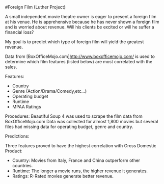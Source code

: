 
#Foreign Film (Luther Project)

A small independent movie theatre owner is eager to present a foreign film at his venue. 
He is apprehensive because he has never shown a foreign film and is worried about revenue. Will his clients be excited or will he suffer a financial loss? 

My goal is to predict which type of foreign film will yield the greatest revenue. 

Data from [BoxOfficeMojo.com]http://www.boxofficemojo.com/ is used to determine which film features (listed below) are most correlated with the sales.

Features: 

* Country
* Genre (Action/Drama/Comedy,etc…)
* Operating budget
* Runtime
* MPAA Ratings

Procedures:
Beautiful Soup 4 was used to scrape the film data from BoxOfficeMojo.com
Data was collected for almost 1,800 movies but several files had missing data for operating budget, genre and country.

Predictions:

Three features proved to have the highest correlation with Gross Domestic Product:
* Country: Movies from Italy, France and China outperform other countries. 
* Runtime: The longer a movie runs, the higher revenue it generates. 
* Ratings: R-Rated movies generate better revenue.

 


